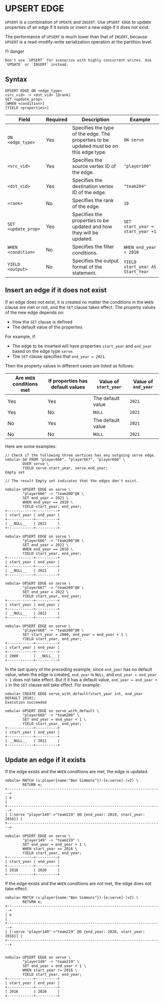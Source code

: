 # UPSERT EDGE

`UPSERT` is a combination of `UPDATE` and `INSERT`. Use `UPSERT EDGE` to update properties of an edge if it exists or insert a new edge if it does not exist.

The performance of `UPSERT` is much lower than that of `INSERT`, because `UPSERT` is a read-modify-write serialization operation at the partition level.

!!! danger

    Don't use `UPSERT` for scenarios with highly concurrent writes. Use `UPDATE` or `INSERT` instead.

## Syntax

```ngql
UPSERT EDGE ON <edge_type>
<src_vid> -> <dst_vid> [@rank]
SET <update_prop>
[WHEN <condition>]
[YIELD <properties>]
```

| Field | Required | Description | Example |
|-|-|-|-|
| `ON <edge_type>` | Yes | Specifies the type of the edge. The properties to be updated must be on this edge type. | `ON serve` |
| `<src_vid>` | Yes | Specifies the source vertex ID of the edge. | `"player100"` |
| `<dst_vid>` | Yes | Specifies the destination vertex ID of the edge. | `"team204"` |
| `<rank>` | No | Specifies the rank of the edge. | `10` |
| `SET <update_prop>` | Yes | Specifies the properties to be updated and how they will be updated. | `SET start_year = start_year +1` |
| `WHEN <condition>` | No | Specifies the filter conditions. | `WHEN end_year < 2010` |
|`YIELD <output>`|No| Specifies the output format of the statement. | `YIELD start_year AS Start_Year` |

## Insert an edge if it does not exist

If an edge does not exist, it is created no matter the conditions in the `WHEN` clause are met or not, and the `SET` clause takes effect. The property values of the new edge depends on:

* How the `SET` clause is defined
* The default value of the properties

For example, if:

* The edge to be inserted will have properties `start_year` and `end_year` based on the edge type `serve`.
* The `SET` clause specifies that `end_year = 2021`.

Then the property values in different cases are listed as follows:

| Are `WHEN` conditions met | If properties has default values | Value of `start_year` | Value of `end_year` |
| - | - | - | - |
| Yes | Yes | The default value | `2021` |
| Yes | No | `NULL` | `2021` |
| No | Yes | The default value | `2021` |
| No | No | `NULL` | `2021` |

Here are some examples:

```ngql
// Check if the following three vertices has any outgoing serve edge.
nebula> GO FROM "player666", "player667", "player668" \
        OVER serve \
        YIELD serve.start_year, serve.end_year;
Empty set

// The result Empty set indicates that the edges don't exist.

nebula> UPSERT EDGE on serve \
        "player666" -> "team200"@0 \
        SET end_year = 2021 \
        WHEN end_year == 2010 \
        YIELD start_year, end_year;
+------------+----------+
| start_year | end_year |
+------------+----------+
| __NULL__   | 2021     |
+------------+----------+

nebula> UPSERT EDGE on serve \
        "player666" -> "team200"@0 \
        SET end_year = 2022 \
        WHEN end_year == 2010 \
        YIELD start_year, end_year;
+------------+----------+
| start_year | end_year |
+------------+----------+
| __NULL__   | 2021     |
+------------+----------+

nebula> UPSERT EDGE on serve \
        "player667" -> "team200"@0 \
        SET end_year = 2022 \
        YIELD start_year, end_year;
+------------+----------+
| start_year | end_year |
+------------+----------+
| __NULL__   | 2022     |
+------------+----------+

nebula> UPSERT EDGE on serve \
        "player668" -> "team200"@0 \
        SET start_year = 2000, end_year = end_year + 1 \
        YIELD start_year, end_year;
+------------+----------+
| start_year | end_year |
+------------+----------+
| 2000       | __NULL__ |
+------------+----------+
```

In the last query of the preceding example, since `end_year` has no default value, when the edge is created, `end_year` is `NULL`, and `end_year = end_year + 1` does not take effect. But if it has a default value, `end_year = end_year + 1` in the `SET` clause will take effect. For example:

```ngql
nebula> CREATE EDGE serve_with_default(start_year int, end_year DEFAULT 2010);
Execution succeeded

nebula> UPSERT EDGE on serve_with_default \
        "player668" -> "team200" \
        SET end_year = end_year + 1 \
        YIELD start_year, end_year;
+------------+----------+
| start_year | end_year |
+------------+----------+
| __NULL__   | 2011     |
+------------+----------+
```

## Update an edge if it exists

If the edge exists and the `WHEN` conditions are met, the edge is updated.

```ngql
nebula> MATCH (v:player{name:"Ben Simmons"})-[e:serve]-(v2) \
        RETURN e;
+-----------------------------------------------------------------------+
| e                                                                     |
+-----------------------------------------------------------------------+
| [:serve "player149"->"team219" @0 {end_year: 2019, start_year: 2016}] |
+-----------------------------------------------------------------------+

nebula> UPSERT EDGE on serve \
        "player149" -> "team219" \
        SET end_year = end_year + 1 \
        WHEN start_year == 2016 \
        YIELD start_year, end_year;
+------------+----------+
| start_year | end_year |
+------------+----------+
| 2016       | 2020     |
+------------+----------+
```

If the edge exists and the `WHEN` conditions are not met, the edge does not take effect.

```ngql
nebula> MATCH (v:player{name:"Ben Simmons"})-[e:serve]-(v2) \
        RETURN e;
+-----------------------------------------------------------------------+
| e                                                                     |
+-----------------------------------------------------------------------+
| [:serve "player149"->"team219" @0 {end_year: 2020, start_year: 2016}] |
+-----------------------------------------------------------------------+


nebula> UPSERT EDGE on serve \
        "player149" -> "team219" \
        SET end_year = end_year + 1 \
        WHEN start_year != 2016 \
        YIELD start_year, end_year;
+------------+----------+
| start_year | end_year |
+------------+----------+
| 2016       | 2020     |
+------------+----------+
```
